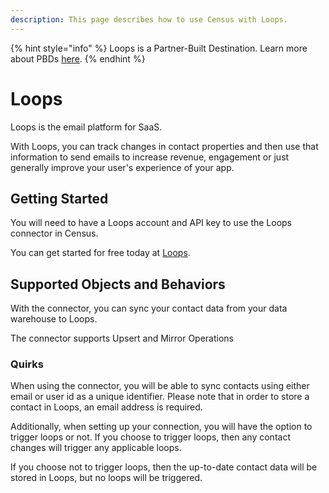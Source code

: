 ```yaml
---
description: This page describes how to use Census with Loops.
---
```


{% hint style="info" %}
Loops is a Partner-Built Destination. Learn more about PBDs [here](https://www.getcensus.com/blog/announcing-partner-built-destinations).
{% endhint %}

# Loops

Loops is the email platform for SaaS.

With Loops, you can track changes in contact properties and then use that information to send emails to increase revenue, engagement or just generally improve your user's experience of your app.

## Getting Started

You will need to have a Loops account and API key to use the Loops connector in Census.

You can get started for free today at [Loops](https://app.loops.so/register).

## Supported Objects and Behaviors

With the connector, you can sync your contact data from your data warehouse to Loops.

The connector supports Upsert and Mirror Operations

### Quirks

When using the connector, you will be able to sync contacts using either email or user id as a unique identifier. Please note that in order to store a contact in Loops, an email address is required.

Additionally, when setting up your connection, you will have the option to trigger loops or not. If you choose to trigger loops, then any contact changes will trigger any applicable loops.

If you choose not to trigger loops, then the up-to-date contact data will be stored in Loops, but no loops will be triggered.
